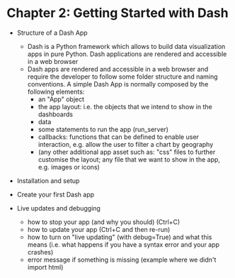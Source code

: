 # Chapter 2: Getting Started with Dash

- Structure of a Dash App
  -  Dash is a Python framework which allows to build data visualization apps in pure Python. Dash applications are rendered and accessible in a web browser
  -  Dash apps are rendered and accessible in a web browser and require the developer to follow some folder structure and naming conventions. A simple Dash App is normally composed by the following elements:
      -  an "App" object
      -  the app layout: i.e. the objects that we intend to show in the dashboards
      -  data
      -  some statements to run the app (run_server)
      -  callbacks: functions that can be defined to enable user interaction, e.g. allow the user to filter a chart by geography
      -  (any other additional app asset such as: "css" files to further customise the layout; any file that we want to show in the app, e.g. images or icons)

- Installation and setup
- Create your first Dash app
- Live updates and debugging
  - how to stop your app (and why you should) (Ctrl+C)
  - how to update your app (Ctrl+C and then re-run)
  - how to turn on "live updating" (with debug=True) and what this means (i.e. what happens if you have a syntax error and your app crashes)
  - error message if something is missing (example where we didn't import html)

